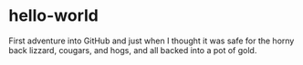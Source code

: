 # hello-world
First adventure into GitHub
and just when I thought it was safe for the horny back lizzard, cougars, and hogs, and all backed into a pot of gold.
